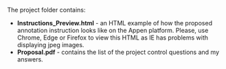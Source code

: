 The project folder contains:
- **Instructions_Preview.html** - an HTML example of how the proposed annotation instruction looks like on the Appen platform. Please, use Chrome, Edge or Firefox to view this HTML as IE has problems with displaying jpeg images.
- **Proposal.pdf** - contains the list of the project control questions and my answers.
